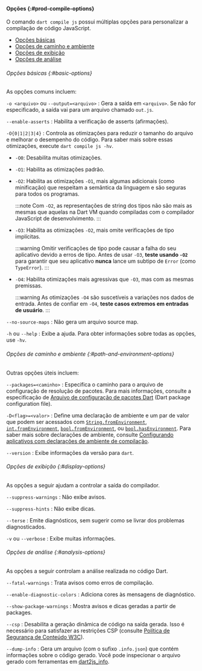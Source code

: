 <!-- ia-translate: true -->
#### Opções {:#prod-compile-options}

O comando `dart compile js` possui múltiplas opções
para personalizar a compilação de código JavaScript.

* [Opções básicas](#basic-options)
* [Opções de caminho e ambiente](#path-and-environment-options)
* [Opções de exibição](#display-options)
* [Opções de análise](#analysis-options)

###### Opções básicas {:#basic-options}

As opções comuns incluem:

`-o <arquivo>` ou `--output=<arquivo>`
: Gera a saída em `<arquivo>`.
  Se não for especificado, a saída vai para um arquivo chamado `out.js`.

`--enable-asserts`
: Habilita a verificação de asserts (afirmações).

`-O{0|1|2|3|4}`
: Controla as otimizações para reduzir o tamanho do arquivo e
  melhorar o desempenho do código.
  Para saber mais sobre essas otimizações,
  execute `dart compile js -hv`.

  * `-O0`: Desabilita muitas otimizações.
  * `-O1`: Habilita as otimizações padrão.
  * `-O2`: Habilita as otimizações `-O1`, mais algumas adicionais
    (como minificação) que respeitam a semântica da linguagem e
    são seguras para todos os programas.

    :::note
    Com `-O2`, as representações de string dos tipos não são mais as mesmas que
    aquelas na Dart VM quando compiladas com o compilador JavaScript de desenvolvimento.
    :::
  * `-O3`: Habilita as otimizações `-O2`, mais omite verificações de tipo implícitas.

    :::warning
    Omitir verificações de tipo pode causar a falha do seu aplicativo devido a erros de tipo.
    Antes de usar `-O3`, **teste usando `-O2`** para garantir que seu aplicativo
    **nunca** lance um subtipo de `Error` (como `TypeError`).
    :::
  * `-O4`: Habilita otimizações mais agressivas que `-O3`,
    mas com as mesmas premissas.

    :::warning
    As otimizações `-O4` são suscetíveis a variações nos dados de entrada.
    Antes de confiar em `-O4`, **teste casos extremos em entradas de usuário**.
    :::

`--no-source-maps`
: Não gera um arquivo source map.

`-h` ou `--help`
: Exibe a ajuda. Para obter informações sobre todas as opções, use `-hv`.

###### Opções de caminho e ambiente {:#path-and-environment-options}

Outras opções úteis incluem:

`--packages=<caminho>`
: Especifica o caminho para o arquivo de configuração de resolução de pacotes.
  Para mais informações, consulte a especificação de
  [Arquivo de configuração de pacotes Dart][] (Dart package configuration file).

`-D<flag>=<valor>`
: Define uma declaração de ambiente e um par de valor
  que podem ser acessados com
  [`String.fromEnvironment`][], [`int.fromEnvironment`][],
  [`bool.fromEnvironment`][], ou [`bool.hasEnvironment`][].
  Para saber mais sobre declarações de ambiente,
  consulte [Configurando aplicativos com declarações de ambiente de compilação][].

`--version`
: Exibe informações da versão para `dart`.

[Arquivo de configuração de pacotes Dart]: {{site.repo.dart.lang}}/blob/main/accepted/2.8/language-versioning/package-config-file-v2.md
[`String.fromEnvironment`]: {{site.dart-api}}/dart-core/String/String.fromEnvironment.html
[`int.fromEnvironment`]: {{site.dart-api}}/dart-core/int/int.fromEnvironment.html
[`bool.fromEnvironment`]: {{site.dart-api}}/dart-core/bool/bool.fromEnvironment.html
[`bool.hasEnvironment`]: {{site.dart-api}}/dart-core/bool/bool.hasEnvironment.html
[Configurando aplicativos com declarações de ambiente de compilação]: /guides/environment-declarations

###### Opções de exibição {:#display-options}

As opções a seguir ajudam a controlar a saída do compilador.

`--suppress-warnings`
: Não exibe avisos.

`--suppress-hints`
: Não exibe dicas.

`--terse`
: Emite diagnósticos,
  sem sugerir como se livrar dos problemas diagnosticados.

`-v` ou `--verbose`
: Exibe muitas informações.


###### Opções de análise {:#analysis-options}

As opções a seguir controlam a análise realizada no código Dart.

`--fatal-warnings`
: Trata avisos como erros de compilação.

`--enable-diagnostic-colors`
: Adiciona cores às mensagens de diagnóstico.

`--show-package-warnings`
: Mostra avisos e dicas geradas a partir de packages.

`--csp`
: Desabilita a geração dinâmica de código na saída gerada.
  Isso é necessário para satisfazer as restrições CSP
  (consulte [Política de Segurança de Conteúdo W3C](https://www.w3.org/TR/CSP/)).

`--dump-info`
: Gera um arquivo (com o sufixo `.info.json`)
  que contém informações sobre o código gerado.
  Você pode inspecionar o arquivo gerado com ferramentas em
  [dart2js_info](/go/dart2js-info).
